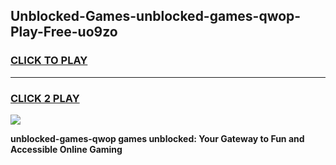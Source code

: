 
## Unblocked-Games-unblocked-games-qwop-Play-Free-uo9zo
<h3>
<a href="https://premium76.site?title=unblocked-games-qwop&ref=10A">CLICK TO PLAY</a></h3>
<hr>

<h3>
<a href="https://premium76.site?title=unblocked-games-qwop&ref=10A">CLICK 2 PLAY</a>
  
</h3>

<a href="https://premium76.site?title=unblocked-games-qwop&ref=10A"><img src="https://clearcache.store/games.png"></a>


**unblocked-games-qwop games unblocked: Your Gateway to Fun and Accessible Online Gaming**
